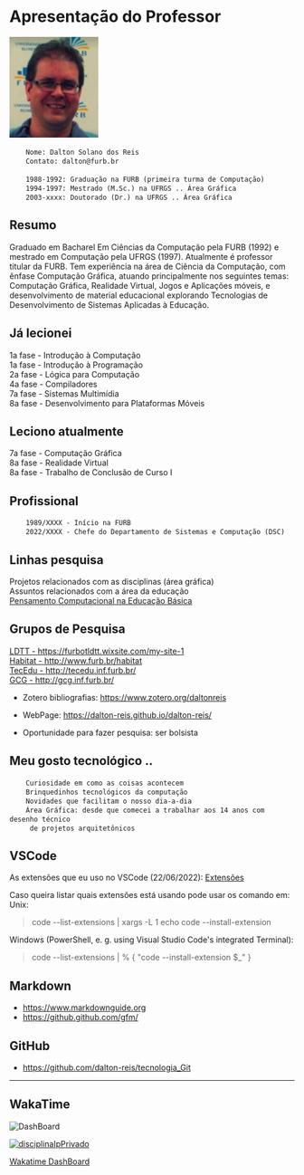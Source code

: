# Apresentação do Professor

 ![Foto professor](./_._/img_DaltonReis.png "Foto professor")  

        Nome: Dalton Solano dos Reis
        Contato: dalton@furb.br

        1988-1992: Graduação na FURB (primeira turma de Computação)
        1994-1997: Mestrado (M.Sc.) na UFRGS .. Área Gráfica
        2003-xxxx: Doutorado (Dr.) na UFRGS .. Área Gráfica

## Resumo

Graduado em Bacharel Em Ciências da Computação pela FURB (1992) e mestrado em Computação pela UFRGS (1997). Atualmente é professor titular da FURB. Tem experiência na área de Ciência da Computação, com ênfase Computação Gráfica, atuando principalmente nos seguintes temas: Computação Gráfica, Realidade Virtual, Jogos e Aplicações móveis, e desenvolvimento de material educacional explorando Tecnologias de Desenvolvimento de Sistemas Aplicadas à Educação.

## Já lecionei

1a fase - Introdução à Computação  
1a fase - Introdução à Programação  
2a fase - Lógica para Computação  
4a fase - Compiladores  
7a fase - Sistemas Multimídia  
8a fase - Desenvolvimento para Plataformas Móveis  

## Leciono atualmente

7a fase - Computação Gráfica  
8a fase - Realidade Virtual  
8a fase - Trabalho de Conclusão de Curso I  

## Profissional

        1989/XXXX - Início na FURB  
        2022/XXXX - Chefe do Departamento de Sistemas e Computação (DSC)  

## Linhas pesquisa

<!-- TODO: arrumar formatação -->
Projetos relacionados com as disciplinas (área gráfica)  
Assuntos relacionados com a área da educação  
[Pensamento Computacional na Educação Básica](<https://youtu.be/gfks3z1zsYk> "Pensamento Computacional na Educação Básica")  

## Grupos de Pesquisa
[LDTT - <https://furbotldtt.wixsite.com/my-site-1>](https://furbotldtt.wixsite.com/my-site-1 "LDTT - Laboratório de Desenvolvimento e Transferência de Tecnologia")  
[Habitat - <http://www.furb.br/habitat>](http://www.furb.br/habitat "Habitat - Educação, Inovação e Meio Ambiente")  
[TecEdu - <http://tecedu.inf.furb.br/>](http://tecedu.inf.furb.br/ "grupo de pesquisa TecEdu")  
[GCG - <http://gcg.inf.furb.br/>](http://gcg.inf.furb.br/ "grupo de pesquisa GCG")  

- Zotero bibliografias:
        [<https://www.zotero.org/daltonreis>](https://www.zotero.org/daltonreis "Zotero")  

- WebPage:
        [<https://dalton-reis.github.io/dalton-reis/>](https://dalton-reis.github.io/dalton-reis/ "WebPage")  

- Oportunidade para fazer pesquisa: ser bolsista  

## Meu gosto tecnológico ..
  
        Curiosidade em como as coisas acontecem  
        Brinquedinhos tecnológicos da computação  
        Novidades que facilitam o nosso dia-a-dia  
        Área Gráfica: desde que comecei a trabalhar aos 14 anos com desenho técnico
         de projetos arquitetônicos  

## VSCode

As extensões que eu uso no VSCode (22/06/2022): [Extensões](_._/VSCode/VsCodeExtensoes.md "Extensões")  

Caso queira listar quais extensões está usando pode usar os comando em:  
Unix:  
> code --list-extensions | xargs -L 1 echo code --install-extension

Windows (PowerShell, e. g. using Visual Studio Code's integrated Terminal):  
> code --list-extensions | % { "code --install-extension $_" }

## Markdown

- https://www.markdownguide.org  
- https://github.github.com/gfm/  

## GitHub

- https://github.com/dalton-reis/tecnologia_Git  

----

## WakaTime

![DashBoard](https://wakatime.com/share/@dalton_reis/bdb5b58b-d49f-4716-8757-bcf4995b4cf6.svg "DashBoard")  

[![disciplinaIpPrivado](https://wakatime.com/badge/github/dalton-reis/disciplinaIpPrivado.svg)](https://wakatime.com/badge/github/dalton-reis/disciplinaIpPrivado)  

[Wakatime DashBoard](<https://wakatime.com/@dalton_reis/projects/jaxdrmqjfo?start=2021-11-03&end=2021-11-09> "Wakatime DashBoard")

